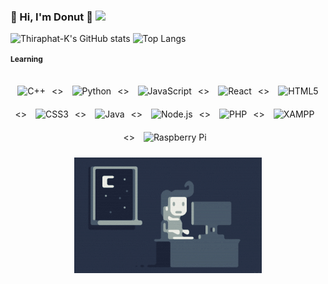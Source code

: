### 👋 Hi, I'm Donut :doughnut: ![](https://komarev.com/ghpvc/?username=Thiraphat-K&label=PROFILE+VIEWS)
![Thiraphat-K's GitHub stats](https://github-readme-stats.vercel.app/api?username=Thiraphat-K&show_icons=true&theme=great-gatsby)
![Top Langs](https://github-readme-stats.vercel.app/api/top-langs/?username=Thiraphat-K&theme=great-gatsby&layout=compact&langs_count=8)
<br>

<summary><h1 style="font-size:12px">Learning</h1></summary>
<br>
<div align="center"> 
<img style="margin: 10px" src="https://profilinator.rishav.dev/skills-assets/cplusplus-original.svg" alt="C++" height="25" />&lt;&gt;
<img style="margin: 10px" src="https://profilinator.rishav.dev/skills-assets/python-original.svg" alt="Python" height="25" />&lt;&gt;
<img style="margin: 10px" src="https://profilinator.rishav.dev/skills-assets/javascript-original.svg" alt="JavaScript" height="25" />&lt;&gt;
<img style="margin: 10px" src="https://profilinator.rishav.dev/skills-assets/react-original-wordmark.svg" alt="React" height="25" />&lt;&gt;
<img style="margin: 10px" src="https://profilinator.rishav.dev/skills-assets/html5-original-wordmark.svg" alt="HTML5" height="25" />&lt;&gt;
<img style="margin: 10px" src="https://profilinator.rishav.dev/skills-assets/css3-original-wordmark.svg" alt="CSS3" height="25" />&lt;&gt;
<img style="margin: 10px" src="https://profilinator.rishav.dev/skills-assets/java-original-wordmark.svg" alt="Java" height="25" />&lt;&gt;
<img style="margin: 10px" src="https://profilinator.rishav.dev/skills-assets/nodejs-original-wordmark.svg" alt="Node.js" height="25" />&lt;&gt;
<img style="margin: 10px" src="https://profilinator.rishav.dev/skills-assets/php-original.svg" alt="PHP" height="25" />&lt;&gt;
<img style="margin: 10px" src="https://profilinator.rishav.dev/skills-assets/xampp.png" alt="XAMPP" height="25" />&lt;&gt;
<img style="margin: 10px" src="https://profilinator.rishav.dev/skills-assets/raspberrypi.png" alt="Raspberry Pi" height="25" />
</div>

<p align="center">
<img alt="Night Coding" src="https://raw.githubusercontent.com/AVS1508/AVS1508/master/assets/Night-Coding.gif"/>
  </p>

<!--
**Thiraphat-K/Thiraphat-K** is a ✨ _special_ ✨ repository because its `README.md` (this file) appears on your GitHub profile.

Here are some ideas to get you started:

- 🔭 I’m currently working on ...
- 🌱 I’m currently learning ...
- 👯 I’m looking to collaborate on ...
- 🤔 I’m looking for help with ...
- 💬 Ask me about ...
- 📫 How to reach me: ...
- 😄 Pronouns: ...
- ⚡ Fun fact: ...
-->
